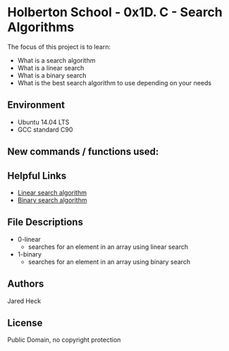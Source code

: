 #  Holberton School - 0x1D. C - Search Algorithms

The focus of this project is to learn:
* What is a search algorithm
* What is a linear search
* What is a binary search
* What is the best search algorithm to use depending on your needs
## Environment
* Ubuntu 14.04 LTS
* GCC standard C90

## New commands / functions used:
## Helpful Links
* [Linear search algorithm](https://en.wikipedia.org/wiki/Linear_search)
* [Binary search algorithm](https://en.wikipedia.org/wiki/Binary_search_algorithm)

## File Descriptions
* 0-linear
	* searches for an element in an array using linear search
* 1-binary
	* searches for an element in an array using binary search

## Authors
Jared Heck
 
## License
Public Domain, no copyright protection
